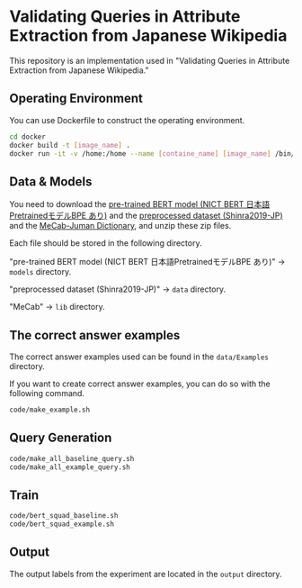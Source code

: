 # Validating Queries in Attribute Extraction from Japanese Wikipedia
 
This repository is an implementation used in "Validating Queries in Attribute Extraction from Japanese Wikipedia."

## Operating Environment
You can use Dockerfile to construct the operating environment.

```bash
cd docker
docker build -t [image_name] .
docker run -it -v /home:/home --name [containe_name] [image_name] /bin/bash
```

## Data & Models
You need to download the [pre-trained BERT model (NICT BERT 日本語PretrainedモデルBPE あり)](https://alaginrc.nict.go.jp/nict-bert/NICT_BERT-base_JapaneseWikipedia_32K_BPE.zip) and the [preprocessed dataset (Shinra2019-JP)](http://shinra-project.info/download/?tax%5Bwpdmcategory%5D=2019jp#) and the [MeCab-Juman Dictionary](https://drive.google.com/uc?export=download&id=0B4y35FiV1wh7X2pESGlLREpxdXM), and unzip these zip files.

Each file should be stored in the following directory.

"pre-trained BERT model (NICT BERT 日本語PretrainedモデルBPE あり)" -> `models` directory.

"preprocessed dataset (Shinra2019-JP)" -> `data` directory.

"MeCab" -> `lib` directory.

## The correct answer examples 
The correct answer examples used can be found in the `data/Examples` directory.

If you want to create correct answer examples, you can do so with the following command.
```bash
code/make_example.sh
```

## Query Generation
```bash
code/make_all_baseline_query.sh
code/make_all_example_query.sh
```
 
## Train 
```bash
code/bert_squad_baseline.sh
code/bert_squad_example.sh
```

## Output
The output labels from the experiment are located in the `output` directory. 